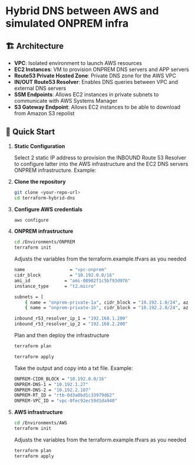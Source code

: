 # Hybrid DNS between AWS and simulated ONPREM infra

## 🏗️ Architecture

- **VPC**: Isolated environment to launch AWS resources
- **EC2 Instances**: VM to provision ONPREM DNS servers and APP servers
- **Route53 Private Hosted Zone**: Private DNS zone for the AWS VPC
- **IN/OUT Route53 Resolver**: Enables DNS queries between VPC and external DNS servers
- **SSM Endpoints**: Allows EC2 instances in private subnets to communicate with AWS Systems Manager
- **S3 Gateway Endpoint**: Allows EC2 instances to be able  to download from Amazon S3 repolist

## 🚀 Quick Start

1. **Static Configuration**

    Select 2 static IP address to provision the INBOUND Route 53 Resolver to configure latter into the AWS infrastructure
    and the EC2 DNS servers ONPREM infrastructure. Example:
  
2. **Clone the repository**

   ```bash
   git clone <your-repo-url>
   cd terraform-hybrid-dns
   ```
3. **Configure AWS credentials**

   ```bash
   aws configure
   ```

4. **ONPREM infrastructure**

   ```bash
   cd /Environments/ONPREM
   terraform init
   ```
   Adjusts the variables from the terraform.example.tfvars as you needed

    ```bash
    name                 = "vpc-onprem"
    cidr_block           = "10.192.0.0/16"
    ami_id             = "ami-08982f1c5bf93d976"
    instance_type      = "t2.micro"

    subnets = [
        { name = "onprem-private-1a", cidr_block = "10.192.1.0/24", az = "us-east-1a" },
        { name = "onprem-private-1b", cidr_block = "10.192.2.0/24", az = "us-east-1b" }]

    inbound_r53_resolver_ip_1 = "192.168.1.200"
    inbound_r53_resolver_ip_2 = "192.168.2.200"
   ```
    Plan and then deploy the infrastructure

   ```bash
   terraform plan
   ```
   
   ```bash
   terraform apply
   ```

   Take the output and copy into a txt file. Example:

    ```bash
    ONPREM-CIDR_BLOCK = "10.192.0.0/16"
    ONPREM-DNS-1 = "10.192.1.27"
    ONPREM-DNS-2 = "10.192.2.107"
    ONPREM-RT_ID = "rtb-0d3a0bd1c33979d62"
    ONPREM-VPC_ID = "vpc-0fec92ec59d1da940"
   ```

5. **AWS infrastructure**

   ```bash
   cd /Environments/AWS
   terraform init
   ```
    Adjusts the variables from the terraform.example.tfvars as you needed

   ```bash
   terraform plan 
   terraform apply
   ```
